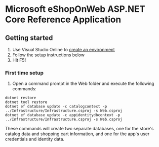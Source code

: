 # Microsoft eShopOnWeb ASP.NET Core Reference Application


## Getting started

1. Use Visual Studio Online to [create an environment](https://online.dev.core.vsengsaas.visualstudio.com/environments/new?name=eShopOnWeb&repo=andysterland/eShopOnWeb&instanceType=premiumWindows)
1. Follow the setup instructions below
1. Hit F5!

### First time setup 

1. Open a command prompt in the Web folder and execute the following commands:

```
dotnet restore
dotnet tool restore
dotnet ef database update -c catalogcontext -p ../Infrastructure/Infrastructure.csproj -s Web.csproj
dotnet ef database update -c appidentitydbcontext -p ../Infrastructure/Infrastructure.csproj -s Web.csproj
```

These commands will create two separate databases, one for the store's catalog data and shopping cart information, and one for the app's user credentials and identity data.
